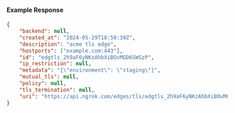 <!-- Code generated for API Clients. DO NOT EDIT. -->

#### Example Response

```json
{
	"backend": null,
	"created_at": "2024-05-29T18:50:39Z",
	"description": "acme tls edge",
	"hostports": ["example.com:443"],
	"id": "edgtls_2h9aF6yNKzAhbXiBOvMGD6SWSzP",
	"ip_restriction": null,
	"metadata": "{\"environment\": \"staging\"}",
	"mutual_tls": null,
	"policy": null,
	"tls_termination": null,
	"uri": "https://api.ngrok.com/edges/tls/edgtls_2h9aF6yNKzAhbXiBOvMGD6SWSzP"
}
```
